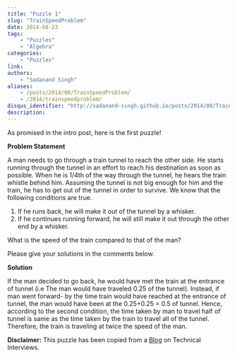 ```yaml
---
title: "Puzzle 1"
slug: "TrainSpeedProblem"
date: 2014-08-23
tags:
    - "Puzzles"
    - "Algebra"
categories:
    - "Puzzles"
link:
authors:
    - "Sadanand Singh"
aliases:
    - /posts/2014/08/TrainSpeedProblem/
    - /2014/trainspeedproblem/
disqus_identifier: "http://sadanand-singh.github.io/posts/2014/08/TrainSpeedProblem/"
description:
---
```


As promised in the intro post, here is the first puzzle!

<!--more-->

**Problem Statement**

A man needs to go through a train tunnel to reach the other side. He
starts running through the tunnel in an effort to reach his destination
as soon as possible. When he is 1/4th of the way through the tunnel, he
hears the train whistle behind him. Assuming the tunnel is not big
enough for him and the train, he has to get out of the tunnel in order
to survive. We know that the following conditions are true.

1.  If he runs back, he will make it out of the tunnel by a whisker.
2.  If he continues running forward, he will still make it out through
    the other end by a whisker.

What is the speed of the train compared to that of the man?

Please give your solutions in the comments below.

**Solution**

If the man decided to go back, he would have met the train at the
entrance of tunnel (i.e The man would have traveled 0.25 of the tunnel).
Instead, if man went forward- by the time train would have reached at
the entrance of tunnel, the man would have been at the 0.25+0.25 = 0.5
of tunnel. Hence, according to the second condition, the time taken by
man to travel half of tunnel is same as the time taken by the train to
travel all of the tunnel. Therefore, the train is traveling at twice the
speed of the man.

**Disclaimer:** This puzzle has been copied from a
[Blog](http://www.mytechinterviews.com/) on Technical Interviews.
